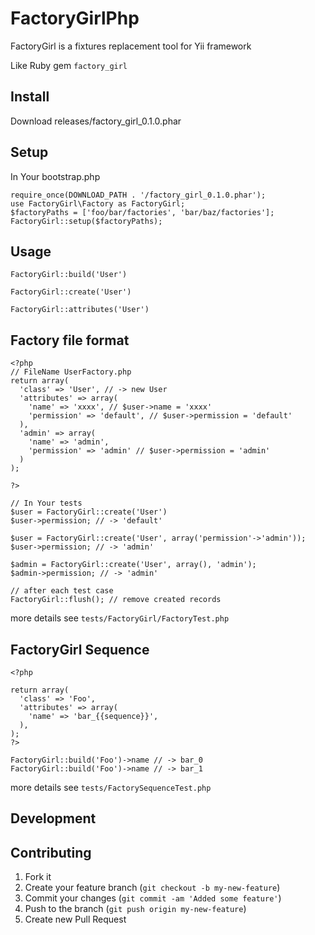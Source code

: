 # FactoryGirlPhp

FactoryGirl is a fixtures replacement tool for Yii framework

Like Ruby gem `factory_girl`

## Install

Download releases/factory_girl_0.1.0.phar

## Setup

In Your bootstrap.php

```
require_once(DOWNLOAD_PATH . '/factory_girl_0.1.0.phar');
use FactoryGirl\Factory as FactoryGirl;
$factoryPaths = ['foo/bar/factories', 'bar/baz/factories'];
FactoryGirl::setup($factoryPaths);
```

## Usage

```
FactoryGirl::build('User')

FactoryGirl::create('User')

FactoryGirl::attributes('User')
```

## Factory file format

```
<?php
// FileName UserFactory.php
return array(
  'class' => 'User', // -> new User
  'attributes' => array(
    'name' => 'xxxx', // $user->name = 'xxxx'
    'permission' => 'default', // $user->permission = 'default'
  ),
  'admin' => array(
    'name' => 'admin',
    'permission' => 'admin' // $user->permission = 'admin'
  )
);

?>

// In Your tests
$user = FactoryGirl::create('User')
$user->permission; // -> 'default'

$user = FactoryGirl::create('User', array('permission'->'admin'));
$user->permission; // -> 'admin'

$admin = FactoryGirl::create('User', array(), 'admin');
$admin->permission; // -> 'admin'

// after each test case
FactoryGirl::flush(); // remove created records
```

more details see `tests/FactoryGirl/FactoryTest.php`

## FactoryGirl Sequence

```
<?php

return array(
  'class' => 'Foo',
  'attributes' => array(
    'name' => 'bar_{{sequence}}',
  ),
);
?>
```

```
FactoryGirl::build('Foo')->name // -> bar_0
FactoryGirl::build('Foo')->name // -> bar_1
```

more details see `tests/FactorySequenceTest.php`

## Development



## Contributing

1. Fork it
2. Create your feature branch (`git checkout -b my-new-feature`)
3. Commit your changes (`git commit -am 'Added some feature'`)
4. Push to the branch (`git push origin my-new-feature`)
5. Create new Pull Request
